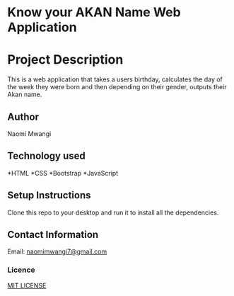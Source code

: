 # Know your AKAN Name Web Application

#   Project Description
This is a web application that takes a users birthday, calculates the day of the week they were born and then depending on their gender, outputs their Akan name.

## Author
 Naomi Mwangi

## Technology used
   *HTML
   *CSS
   *Bootstrap
   *JavaScript

## Setup Instructions
Clone this repo to your desktop and run it to install all the dependencies.

## Contact Information
Email: naomimwangi7@gmail.com


### Licence
[MIT LICENSE](LICENSE.txt)
